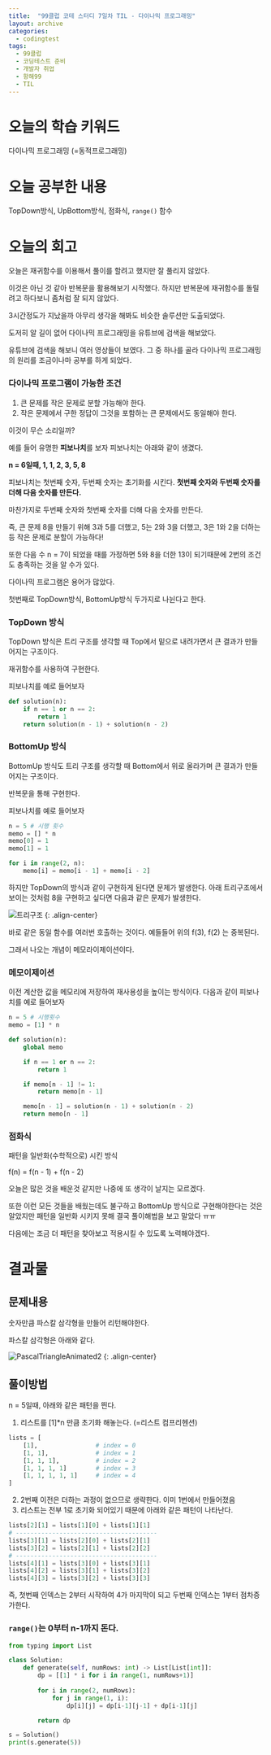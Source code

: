```yaml
---
title:  "99클럽 코테 스터디 7일차 TIL - 다이나믹 프로그래밍"
layout: archive
categories:
  - codingtest
tags:
  - 99클럽
  - 코딩테스트 준비
  - 개발자 취업
  - 항해99
  - TIL
---
```


# 오늘의 학습 키워드 
다이나믹 프로그래밍 (=동적프로그래밍)

# 오늘 공부한 내용
TopDown방식, UpBottom방식, 점화식, `range()` 함수

# 오늘의 회고
오늘은 재귀함수를 이용해서 풀이를 할려고 했지만 잘 풀리지 않았다.

이것은 아닌 것 같아 반복문을 활용해보기 시작했다. 하지만 반복문에 재귀함수를 돌릴려고 하다보니 좀처럼 잘 되지 않았다.

3시간정도가 지났을까 아무리 생각을 해봐도 비슷한 솔루션만 도출되었다.

도저히 알 길이 없어 다이나믹 프로그래밍을 유튜브에 검색을 해보았다.

유튜브에 검색을 해보니 여러 영상들이 보였다. 그 중 하나를 골라 다이나믹 프로그래밍의 원리를 조금이나마 공부를 하게 되었다.

### 다이나믹 프로그램이 가능한 조건
1. 큰 문제를 작은 문제로 분할 가능해야 한다.
2. 작은 문제에서 구한 정답이 그것을 포함하는 큰 문제에서도 동일해야 한다.

이것이 무슨 소리일까?

예를 들어 유명한 **피보나치**를 보자 피보나치는 아래와 같이 생겼다.

**n = 6일때, 1, 1, 2, 3, 5, 8**

피보나치는 첫번째 숫자, 두번째 숫자는 초기화를 시킨다. **첫번째 숫자와 두번째 숫자를 더해 다음 숫자를 만든다.**

마찬가지로 두번째 숫자와 첫번째 숫자를 더해 다음 숫자를 만든다. 

즉, 큰 문제 8을 만들기 위해 3과 5를 더했고, 5는 2와 3을 더했고, 3은 1와 2을 더하는 등 작은 문제로 분할이 가능하다!

또한 다음 수 n = 7이 되었을 때를 가정하면 5와 8을 더한 13이 되기때문에 2번의 조건도 충족하는 것을 알 수가 있다.

다이나믹 프로그램은 용어가 많았다.

첫번째로 TopDown방식, BottomUp방식 두가지로 나뉜다고 한다.

### TopDown 방식
TopDown 방식은 트리 구조를 생각할 때 Top에서 밑으로 내려가면서 큰 결과가 만들어지는 구조이다. 

재귀함수를 사용하여 구현한다.

피보나치를 예로 들어보자
```python
def solution(n):
	if n == 1 or n == 2:
		return 1
	return solution(n - 1) + solution(n - 2)
```

### BottomUp 방식
BottomUp 방식도 트리 구조를 생각할 때 Bottom에서 위로 올라가며 큰 결과가 만들어지는 구조이다.

반복문을 통해 구현한다.

피보나치를 예로 들어보자
```python
n = 5 # 시행 횟수
memo = [] * n
memo[0] = 1
memo[1] = 1

for i in range(2, n):
	memo[i] = memo[i - 1] + memo[i - 2]
```

하지만 TopDown의 방식과 같이 구현하게 된다면 문제가 발생한다. 아래 트리구조에서 보이는 것처럼 8을 구현하고 싶다면 다음과 같은 문제가 발생한다.

![트리구조](https://github.com/kimhyunso/sail-99_withPython/assets/87798982/5ed81582-8557-446a-8475-17dd2b11f366)
{: .align-center}

바로 같은 동일 함수를 여러번 호출하는 것이다. 예들들어 위의 f(3), f(2) 는 중복된다.

그래서 나오는 개념이 메모라이제이션이다.

### 메모이제이션
이전 계산한 값을 메모리에 저장하여 재사용성을 높이는 방식이다. 다음과 같이 피보나치를 예로 들어보자

```python
n = 5 # 시행횟수
memo = [1] * n

def solution(n):
    global memo

    if n == 1 or n == 2:
        return 1

    if memo[n - 1] != 1:
        return memo[n - 1]

    memo[n - 1] = solution(n - 1) + solution(n - 2)
    return memo[n - 1]
```

### 점화식
패턴을 일반화(수학적으로) 시킨 방식

f(n) = f(n - 1) + f(n - 2)

오늘은 많은 것을 배운것 같지만 나중에 또 생각이 날지는 모르겠다.

또한 이런 모든 것들을 배웠는데도 불구하고 BottomUp 방식으로 구현해야한다는 것은 알았지만 패턴을 일반화 시키지 못해 결국 풀이해법을 보고 말았다 ㅠㅠ

다음에는 조금 더 패턴을 찾아보고 적용시킬 수 있도록 노력해야겠다.

# 결과물
## 문제내용
숫자만큼 파스칼 삼각형을 만들어 리턴해야한다.

파스칼 삼각형은 아래와 같다.

![PascalTriangleAnimated2](https://github.com/kimhyunso/sail-99_withPython/assets/87798982/a020a4a1-546f-4380-8a08-7aa5b1668358)
{: .align-center}

## 풀이방법

n = 5일때, 아래와 같은 패턴을 띈다.

1. 리스트를 [1]*n 만큼 초기화 해놓는다. (=리스트 컴프리헨션)

```python
lists = [
    [1],                # index = 0
    [1, 1],             # index = 1
    [1, 1, 1],          # index = 2 
    [1, 1, 1, 1]        # index = 3
    [1, 1, 1, 1, 1]     # index = 4
]
```
2. 2번째 이전은 더하는 과정이 없으므로 생략한다. 이미 1번에서 만들어졌음
3. 리스트는 전부 1로 초기화 되어있기 때문에 아래와 같은 패턴이 나타난다.

```python
lists[2][1] = lists[1][0] + lists[1][1]
# ---------------------------------------
lists[3][1] = lists[2][0] + lists[2][1]
lists[3][2] = lists[2][1] + lists[2][2]
# ---------------------------------------
lists[4][1] = lists[3][0] + lists[3][1]
lists[4][2] = lists[3][1] + lists[3][2]
lists[4][3] = lists[3][2] + lists[3][3]
```
즉, 첫번째 인덱스는 2부터 시작하여 4가 마지막이 되고 두번째 인덱스는 1부터 점차증가한다.

### **`range()`는 0부터 n-1까지 돈다.**

```python
from typing import List

class Solution:
    def generate(self, numRows: int) -> List[List[int]]:
        dp = [[1] * i for i in range(1, numRows+1)]
		
        for i in range(2, numRows):
            for j in range(1, i):
                dp[i][j] = dp[i-1][j-1] + dp[i-1][j]

        return dp

s = Solution()
print(s.generate(5))
```

















